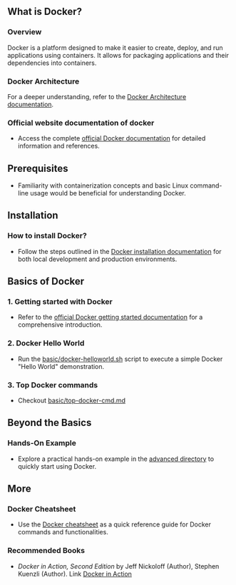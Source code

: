## What is Docker?

### Overview

Docker is a platform designed to make it easier to create, deploy, and run applications using containers. It allows for packaging applications and their dependencies into containers.

### Docker Architecture

For a deeper understanding, refer to the [Docker Architecture documentation](https://docs.docker.com/get-started/overview/#docker-architecture).

### Official website documentation of docker

- Access the complete [official Docker documentation](https://docs.docker.com) for detailed information and references.

## Prerequisites

- Familiarity with containerization concepts and basic Linux command-line usage would be beneficial for understanding Docker.

## Installation

### How to install Docker?

- Follow the steps outlined in the [Docker installation documentation](https://docs.docker.com/engine/install/) for both local development and production environments.

## Basics of Docker

### 1. Getting started with Docker

- Refer to the [official Docker getting started documentation](https://docs.docker.com/get-started/) for a comprehensive introduction.

### 2. Docker Hello World

- Run the [basic/docker-helloworld.sh](./basic/docker-helloworld.sh) script to execute a simple Docker "Hello World" demonstration.

### 3. Top Docker commands

- Checkout [basic/top-docker-cmd.md](./basic/top-docker-cmd.md)

## Beyond the Basics

### Hands-On Example

- Explore a practical hands-on example in the [advanced directory](./advanced/) to quickly start using Docker.

## More

### Docker Cheatsheet

- Use the [Docker cheatsheet](https://docs.docker.com/get-started/docker_cheatsheet.pdf) as a quick reference guide for Docker commands and functionalities.

### Recommended Books

- _Docker in Action, Second Edition_ by Jeff Nickoloff (Author), Stephen Kuenzli (Author). Link [Docker in Action](https://www.amazon.com/Docker-Action-Jeff-Nickoloff/dp/1617294764)
